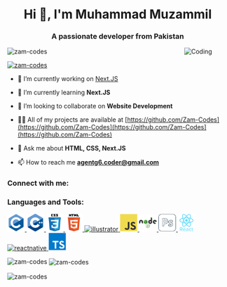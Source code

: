 <h1 align="center">Hi 👋, I'm Muhammad Muzammil</h1>
<h3 align="center">A passionate developer from Pakistan</h3>
<img align="right" alt="Coding" width="100" src="https://camo.githubusercontent.com/781ac47fcb9f776ae974e6b367f32ad0480287f443d5b657a2405cf1984ec8cd/68747470733a2f2f6d65646961322e67697068792e636f6d2f6d656469612f76312e59326c6b505463354d4749334e6a4578645763344d44463162474e6e624773324e48417a6548466b4f58686d655739314d44646c4e7a5a7961335669644856686254457965435a6c634431324d563970626e526c636d35686246396e61575a66596e6c666157516d593351395a772f7167515567674143335066763638377150432f67697068792e676966"

<p align="left"> <img src="https://komarev.com/ghpvc/?username=zam-codes&label=Profile%20views&color=0e75b6&style=flat" alt="zam-codes" /> </p>

<p align="left"> <a href="https://github.com/ryo-ma/github-profile-trophy"><img src="https://github-profile-trophy.vercel.app/?username=zam-codes" alt="zam-codes" /></a> </p>

- 🔭 I’m currently working on [Next.JS](https://github.com/Zam-Codes/Simple-API-Project)

- 🌱 I’m currently learning **Next.JS**

- 👯 I’m looking to collaborate on **Website Development**

- 👨‍💻 All of my projects are available at [https://github.com/Zam-Codes](https://github.com/Zam-Codes](https://github.com/Zam-Codes](https://github.com/Zam-Codes)

- 💬 Ask me about **HTML, CSS, Next.JS**

- 📫 How to reach me **agentg6.coder@gmail.com**

<h3 align="left">Connect with me:</h3>
<p align="left">
</p>

<h3 align="left">Languages and Tools:</h3>
<p align="left"> <a href="https://www.cprogramming.com/" target="_blank" rel="noreferrer"> <img src="https://raw.githubusercontent.com/devicons/devicon/master/icons/c/c-original.svg" alt="c" width="40" height="40"/> </a> <a href="https://www.w3schools.com/cpp/" target="_blank" rel="noreferrer"> <img src="https://raw.githubusercontent.com/devicons/devicon/master/icons/cplusplus/cplusplus-original.svg" alt="cplusplus" width="40" height="40"/> </a> <a href="https://www.w3schools.com/css/" target="_blank" rel="noreferrer"> <img src="https://raw.githubusercontent.com/devicons/devicon/master/icons/css3/css3-original-wordmark.svg" alt="css3" width="40" height="40"/> </a> <a href="https://www.w3.org/html/" target="_blank" rel="noreferrer"> <img src="https://raw.githubusercontent.com/devicons/devicon/master/icons/html5/html5-original-wordmark.svg" alt="html5" width="40" height="40"/> </a> <a href="https://www.adobe.com/in/products/illustrator.html" target="_blank" rel="noreferrer"> <img src="https://www.vectorlogo.zone/logos/adobe_illustrator/adobe_illustrator-icon.svg" alt="illustrator" width="40" height="40"/> </a> <a href="https://developer.mozilla.org/en-US/docs/Web/JavaScript" target="_blank" rel="noreferrer"> <img src="https://raw.githubusercontent.com/devicons/devicon/master/icons/javascript/javascript-original.svg" alt="javascript" width="40" height="40"/> </a> <a href="https://nodejs.org" target="_blank" rel="noreferrer"> <img src="https://raw.githubusercontent.com/devicons/devicon/master/icons/nodejs/nodejs-original-wordmark.svg" alt="nodejs" width="40" height="40"/> </a> <a href="https://www.photoshop.com/en" target="_blank" rel="noreferrer"> <img src="https://raw.githubusercontent.com/devicons/devicon/master/icons/photoshop/photoshop-line.svg" alt="photoshop" width="40" height="40"/> </a> <a href="https://reactjs.org/" target="_blank" rel="noreferrer"> <img src="https://raw.githubusercontent.com/devicons/devicon/master/icons/react/react-original-wordmark.svg" alt="react" width="40" height="40"/> </a> <a href="https://reactnative.dev/" target="_blank" rel="noreferrer"> <img src="https://reactnative.dev/img/header_logo.svg" alt="reactnative" width="40" height="40"/> </a> <a href="https://www.typescriptlang.org/" target="_blank" rel="noreferrer"> <img src="https://raw.githubusercontent.com/devicons/devicon/master/icons/typescript/typescript-original.svg" alt="typescript" width="40" height="40"/> </a> </p>

<p><img align="left" src="https://github-readme-stats.vercel.app/api/top-langs?username=zam-codes&show_icons=true&locale=en&layout=compact" alt="zam-codes" /></p>

<p>&nbsp;<img align="center" src="https://github-readme-stats.vercel.app/api?username=zam-codes&show_icons=true&locale=en" alt="zam-codes" /></p>

<p><img align="center" src="https://github-readme-streak-stats.herokuapp.com/?user=zam-codes&" alt="zam-codes" /></p>
